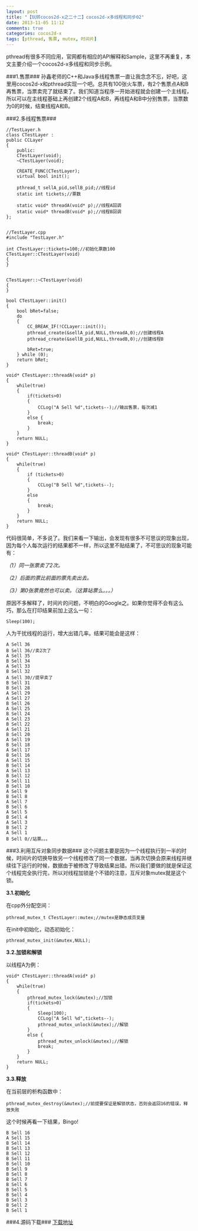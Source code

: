 ```yaml
---
layout: post
title: "【玩转cocos2d-x之二十二】cocos2d-x多线程和同步02"
date: 2013-11-05 11:12
comments: true
categories: cocos2d-x
tags: [pthread, 售票, mutex, 时间片]
---
```


pthread有很多不同应用，官网都有相应的API解释和Sample，这里不再重复，本文主要介绍一个cocos2d-x多线程和同步示例。

###1.售票###
孙鑫老师的C++和Java多线程售票一直让我念念不忘，好吧，这里用cocos2d-x和pthread实现一个吧。总共有100张火车票，有2个售票点A和B再售票，当票卖完了就结束了。我们知道当程序一开始进程就会创建一个主线程，所以可以在主线程基础上再创建2个线程A和B，再线程A和B中分别售票，当票数为0的时候，结束线程A和B。

<!-- more -->

###2.多线程售票###

	//TestLayer.h  
	class CTestLayer :  
    public CCLayer  
	{  
		public:  
    	CTestLayer(void);  
    	~CTestLayer(void);  
  
    	CREATE_FUNC(CTestLayer);  
    	virtual bool init();  
  
    	pthread_t sellA_pid,sellB_pid;//线程id  
    	static int tickets;//票数  
  
    	static void* threadA(void* p);//线程A回调  
    	static void* threadB(void* p);//线程B回调  
	};  
  
  
	//TestLayer.cpp  
	#include "TestLayer.h"  
  
	int CTestLayer::tickets=100;//初始化票数100  
	CTestLayer::CTestLayer(void)  
	{  
	}  
  
  
	CTestLayer::~CTestLayer(void)  
	{  
	}  
  
	bool CTestLayer::init()  
	{  
    	bool bRet=false;  
    	do   
    	{  
        	CC_BREAK_IF(!CCLayer::init());  
        	pthread_create(&sellA_pid,NULL,threadA,0);//创建线程A  
        	pthread_create(&sellB_pid,NULL,threadB,0);//创建线程B  
  
        	bRet=true;  
    	} while (0);  
    	return bRet;  
	}  
  
	void* CTestLayer::threadA(void* p)  
	{  
    	while(true)  
    	{  
        	if(tickets>0)  
        	{  
            	CCLog("A Sell %d",tickets--);//输出售票，每次减1  
        	}  
        	else {  
        	    break;  
        	}  
    	}  
    	return NULL;  
	}  
  
	void* CTestLayer::threadB(void* p)  
	{  
    	while(true)  
    	{  
        	if (tickets>0)  
        	{  
            	CCLog("B Sell %d",tickets--);  
        	}  
        	else   
        	{  
            	break;  
        	}  
    	}  
    	return NULL;  
	}  
代码很简单，不多说了。我们来看一下输出，会发现有很多不可思议的现象出现，因为每个人每次运行的结果都不一样，所以这里不贴结果了，不可思议的现象可能有：

*（1）同一张票卖了2次。*

*（2）后面的票比前面的票先卖出去。*

*（3）第0张票竟然也可以卖。（这算站票么。。。）*

原因不多解释了，时间片的问题，不明白的Google之。如果你觉得不会有这么巧，那么在打印结果前加上这么一句：

	Sleep(100);  
人为干扰线程的运行，增大出错几率。结果可能会是这样：

    A Sell 36  
    B Sell 36//卖2次了  
    A Sell 35  
    B Sell 34  
    A Sell 33  
    B Sell 32  
    A Sell 30//提早卖了  
    B Sell 31  
    B Sell 28  
    A Sell 29  
    A Sell 27  
    B Sell 26  
    A Sell 25  
    B Sell 24  
    A Sell 23  
    B Sell 22  
    A Sell 21  
    B Sell 20  
    A Sell 19  
    B Sell 18  
    A Sell 17  
    B Sell 16  
    A Sell 15  
    B Sell 14  
    A Sell 13  
    B Sell 12  
    A Sell 11  
    B Sell 10  
    A Sell 9  
    B Sell 8  
    A Sell 7  
    B Sell 6  
    A Sell 5  
    B Sell 4  
    A Sell 3  
    B Sell 2  
    A Sell 1  
    B Sell 0//站票。。。  

###3.利用互斥对象同步数据###
这个问题主要是因为一个线程执行到一半的时候，时间片的切换导致另一个线程修改了同一个数据，当再次切换会原来线程并继续往下运行的时候，数据由于被修改了导致结果出错。所以我们要做的就是保证这个线程完全执行完，所以对线程加锁是个不错的注意，互斥对象mutex就是这个锁。

**3.1.初始化**

在cpp外分配空间：

	pthread_mutex_t CTestLayer::mutex;//mutex是静态成员变量  
在init中初始化，动态初始化：

	pthread_mutex_init(&mutex,NULL);  

**3.2.加锁和解锁**

以线程A为例：

	void* CTestLayer::threadA(void* p)  
	{  
    	while(true)  
    	{  
        	pthread_mutex_lock(&mutex);//加锁  
        	if(tickets>0)  
        	{  
            	Sleep(100);  
            	CCLog("A Sell %d",tickets--);  
            	pthread_mutex_unlock(&mutex);//解锁  
        	}  
        	else {  
            	pthread_mutex_unlock(&mutex);//解锁  
            	break;  
        	}  
    	}  
    	return NULL;  
	}  

**3.3.释放**

在当前层的析构函数中：

	pthread_mutex_destroy(&mutex);//前提要保证是解锁状态，否则会返回16的错误，释放失败  
这个时候再看一下结果，Bingo!

    B Sell 16  
    A Sell 15  
    B Sell 14  
    B Sell 13  
    B Sell 12  
    B Sell 11  
    B Sell 10  
    B Sell 9  
    B Sell 8  
    B Sell 7  
    B Sell 6  
    B Sell 5  
    B Sell 4  
    B Sell 3  
    B Sell 2  
    B Sell 1  

###4.源码下载###
[下载地址](http://download.csdn.net/detail/jackyvincefu/6503759)